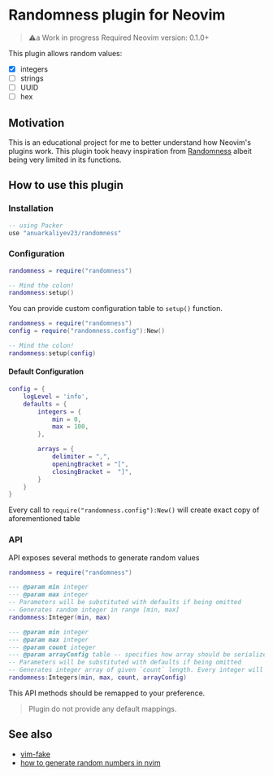 # Randomness plugin for Neovim

> ⚠️a Work in progress
> Required Neovim version: 0.1.0+

This plugin allows random values:

- [x] integers
- [ ] strings
- [ ] UUID
- [ ] hex

## Motivation

This is an educational project for me to better understand how Neovim's plugins work. This plugin took heavy inspiration from [Randomness](https://plugins.jetbrains.com/plugin/9836-randomness) albeit being very limited in its functions.

## How to use this plugin

### Installation

```lua
-- using Packer
use "anuarkaliyev23/randomness"
```

### Configuration

```lua
randomness = require("randomness")

-- Mind the colon!
randomness:setup()
```

You can provide custom configuration table to `setup()` function.

```lua
randomness = require("randomness")
config = require("randomness.config"):New()

-- Mind the colon!
randomness:setup(config)
```

#### Default Configuration

```lua
config = {
	logLevel = 'info',
	defaults = {
		integers = {
			min = 0,
			max = 100,
		},

		arrays = {
			delimiter = ",",
			openingBracket = "[",
			closingBracket =  "]",
		}
	}
}
```

Every call to `require("randomness.config"):New()` will create exact copy of aforementioned table

### API

API exposes several methods to generate random values

```lua
randomness = require("randomness")

--- @param min integer
--- @param max integer
-- Parameters will be substituted with defaults if being omitted
-- Generates random integer in range [min, max]
randomness:Integer(min, max)

--- @param min integer
--- @param max integer
--- @param count integer
--- @param arrayConfig table -- specifies how array should be serialized to string
-- Parameters will be substituted with defaults if being omitted
-- Generates integer array of given `count` length. Every integer will be in [min, max] range.
randomness:Integers(min, max, count, arrayConfig)
```

This API methods should be remapped to your preference.

> Plugin do not provide any default mappings.

## See also

- [vim-fake](https://github.com/tkhren/vim-fake)
- [how to generate random numbers in nvim](https://vi.stackexchange.com/questions/807/how-to-generate-random-numbers)
